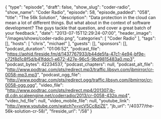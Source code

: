 {
  "type": "episode",
  "draft": false,
  "show_slug": "coder-radio",
  "show_name": "Coder Radio",
  "episode": 58,
  "episode_padded": "058",
  "title": "The 56k Solution",
  "description": "Data protection in the cloud can mean a lot of different things. But what about in the context of software development? The guys tackle that question, and cover a great batch of your feedback.",
  "date": "2013-07-15T12:29:24-07:00",
  "header_image": "/images/shows/coder-radio.png",
  "categories": [
    "Coder Radio"
  ],
  "tags": [],
  "hosts": [
    "chris",
    "michael"
  ],
  "guests": [],
  "sponsors": [],
  "podcast_duration": "01:06:52",
  "podcast_file": "https://aphid.fireside.fm/d/1437767933/b44de5fa-47c1-4e94-bf9e-c72f8d1c8f5d/b41fddc1-e672-427e-96c5-9bd9815483a0.mp3",
  "podcast_bytes": 42234537,
  "podcast_chapters": null,
  "podcast_alt_file": "http://www.podtrac.com/pts/redirect.mp3/traffic.libsyn.com/jbmirror/cr-0058-mp3.mp3",
  "podcast_ogg_file": "http://www.podtrac.com/pts/redirect.ogg/traffic.libsyn.com/jbmirror/cr-0058-ogg.ogg",
  "video_file": "http://www.podtrac.com/pts/redirect.mp4/201307.jb-dl.cdn.scaleengine.net/coderradio/2013/cr-0058-432p.mp4",
  "video_hd_file": null,
  "video_mobile_file": null,
  "youtube_link": "http://www.youtube.com/watch?v=vcV5Cc8zjZE",
  "jb_url": "/40377/the-56k-solution-cr-58/",
  "fireside_url": "/58"
}

